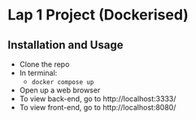 # Lap 1 Project (Dockerised)

## Installation and Usage
- Clone the repo
- In terminal:
  - `docker compose up`
- Open up a web browser
- To view back-end, go to http://localhost:3333/
- To view front-end, go to http://localhost:8080/